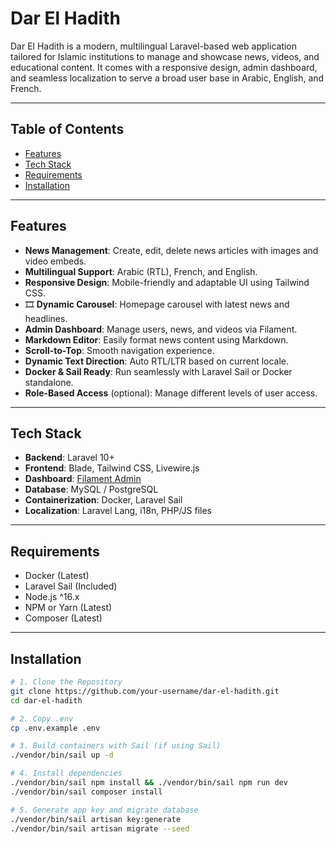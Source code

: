 #  Dar El Hadith

Dar El Hadith is a modern, multilingual Laravel-based web application tailored for Islamic institutions to manage and showcase news, videos, and educational content. It comes with a responsive design, admin dashboard, and seamless localization to serve a broad user base in Arabic, English, and French.

---

##  Table of Contents

- [Features](#features)
- [Tech Stack](#tech-stack)
- [Requirements](#requirements)
- [Installation](#installation)


---

##  Features

-  **News Management**: Create, edit, delete news articles with images and video embeds.
-  **Multilingual Support**: Arabic (RTL), French, and English.
-  **Responsive Design**: Mobile-friendly and adaptable UI using Tailwind CSS.
- 🎞 **Dynamic Carousel**: Homepage carousel with latest news and headlines.
-  **Admin Dashboard**: Manage users, news, and videos via Filament.
-  **Markdown Editor**: Easily format news content using Markdown.
-  **Scroll-to-Top**: Smooth navigation experience.
-  **Dynamic Text Direction**: Auto RTL/LTR based on current locale.
-  **Docker & Sail Ready**: Run seamlessly with Laravel Sail or Docker standalone.
-  **Role-Based Access** (optional): Manage different levels of user access.

---

##  Tech Stack

- **Backend**: Laravel 10+
- **Frontend**: Blade, Tailwind CSS, Livewire.js
- **Dashboard**: [Filament Admin](https://filamentphp.com/)
- **Database**: MySQL / PostgreSQL
- **Containerization**: Docker, Laravel Sail
- **Localization**: Laravel Lang, i18n, PHP/JS files

---

##  Requirements

- Docker (Latest)
- Laravel Sail (Included)
- Node.js ^16.x
- NPM or Yarn (Latest)
- Composer (Latest)

---

##  Installation

```bash
# 1. Clone the Repository
git clone https://github.com/your-username/dar-el-hadith.git
cd dar-el-hadith

# 2. Copy .env
cp .env.example .env

# 3. Build containers with Sail (if using Sail)
./vendor/bin/sail up -d

# 4. Install dependencies
./vendor/bin/sail npm install && ./vendor/bin/sail npm run dev
./vendor/bin/sail composer install

# 5. Generate app key and migrate database
./vendor/bin/sail artisan key:generate
./vendor/bin/sail artisan migrate --seed

